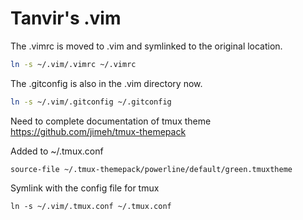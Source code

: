 # Tanvir's .vim
The .vimrc is moved to .vim and symlinked to the original location.
```bash
ln -s ~/.vim/.vimrc ~/.vimrc
```
The .gitconfig is also in the .vim directory now. 
```bash
ln -s ~/.vim/.gitconfig ~/.gitconfig 
```
Need to complete documentation of tmux theme
https://github.com/jimeh/tmux-themepack

Added to ~/.tmux.conf
```
source-file ~/.tmux-themepack/powerline/default/green.tmuxtheme
```
Symlink with the config file for tmux 
```
ln -s ~/.vim/.tmux.conf ~/.tmux.conf
``` 
